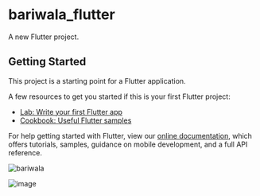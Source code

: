 # bariwala_flutter

A new Flutter project.

## Getting Started

This project is a starting point for a Flutter application.

A few resources to get you started if this is your first Flutter project:

- [Lab: Write your first Flutter app](https://flutter.dev/docs/get-started/codelab)
- [Cookbook: Useful Flutter samples](https://flutter.dev/docs/cookbook)

For help getting started with Flutter, view our
[online documentation](https://flutter.dev/docs), which offers tutorials,
samples, guidance on mobile development, and a full API reference.



![bariwala](https://user-images.githubusercontent.com/41210140/148654131-44cbe4f8-062f-4887-b60a-33239f46dec7.png)

![image](https://user-images.githubusercontent.com/41210140/149533340-6d948d8b-ba4e-477e-ad0e-d38b8e957ca7.png)


